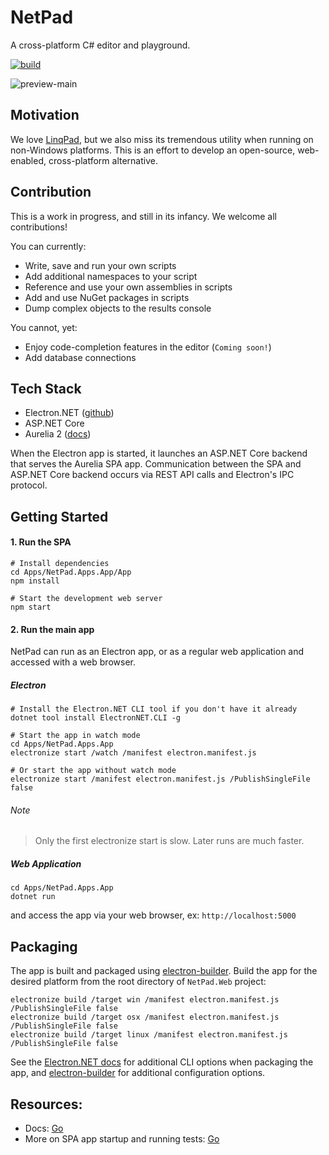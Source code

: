 # NetPad

A cross-platform C# editor and playground.

[![build](https://github.com/tareqimbasher/NetPad/actions/workflows/build.yml/badge.svg)](https://github.com/tareqimbasher/NetPad/actions/workflows/build.yml)

![preview-main](https://github.com/tareqimbasher/netpad/blob/main/docs/images/preview-main.png?raw=true)

## Motivation

We love [LinqPad](https://www.linqpad.net/), but we also miss its tremendous
utility when running on non-Windows platforms. This is an effort to develop an
open-source, web-enabled, cross-platform alternative.

## Contribution

This is a work in progress, and still in its infancy. We welcome all
contributions!

You can currently:

* Write, save and run your own scripts
* Add additional namespaces to your script
* Reference and use your own assemblies in scripts
* Add and use NuGet packages in scripts
* Dump complex objects to the results console

You cannot, yet:

* Enjoy code-completion features in the editor (`Coming soon!`)
* Add database connections

## Tech Stack

* Electron.NET ([github](https://github.com/ElectronNET/Electron.NET))
* ASP.NET Core
* Aurelia 2 ([docs](https://docs.aurelia.io/))

When the Electron app is started, it launches an ASP.NET Core backend that
serves the Aurelia SPA app. Communication between the SPA and ASP.NET Core
backend occurs via REST API calls and Electron's IPC protocol.

## Getting Started

#### 1. Run the SPA

```
# Install dependencies
cd Apps/NetPad.Apps.App/App
npm install

# Start the development web server
npm start
```

#### 2. Run the main app

NetPad can run as an Electron app, or as a regular web application and accessed
with a web browser.

##### Electron

```
# Install the Electron.NET CLI tool if you don't have it already
dotnet tool install ElectronNET.CLI -g

# Start the app in watch mode
cd Apps/NetPad.Apps.App
electronize start /watch /manifest electron.manifest.js

# Or start the app without watch mode
electronize start /manifest electron.manifest.js /PublishSingleFile false
```

###### Note

> Only the first electronize start is slow. Later runs are much faster.

##### Web Application

```
cd Apps/NetPad.Apps.App
dotnet run
```

and access the app via your web browser, ex: `http://localhost:5000`

## Packaging

The app is built and packaged
using [electron-builder](https://www.electron.build/). Build the app for the
desired platform from the root directory of `NetPad.Web`
project:

```
electronize build /target win /manifest electron.manifest.js /PublishSingleFile false
electronize build /target osx /manifest electron.manifest.js /PublishSingleFile false
electronize build /target linux /manifest electron.manifest.js /PublishSingleFile false
```

See the [Electron.NET docs](https://github.com/ElectronNET/Electron.NET#-build)
for additional CLI options when packaging the app,
and [electron-builder](https://www.electron.build/) for additional configuration
options.

## Resources:

* Docs: [Go](https://github.com/tareqimbasher/NetPad/tree/main/docs)
* More on SPA app startup and running
  tests: [Go](https://github.com/tareqimbasher/NetPad/tree/main/src/Apps/NetPad.Web/App)
